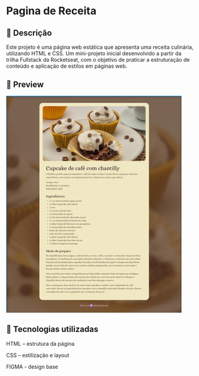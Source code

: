 # Pagina de Receita

## 📝 Descrição

Este projeto é uma página web estática que apresenta uma receita culinária, utilizando HTML e CSS. Um mini-projeto inicial desenvolvido a partir da trilha Fullstack da Rocketseat, com o objetivo de praticar a estruturação de conteúdo e aplicação de estilos em páginas web.

## 📸 Preview

![Preview da Página de Receita](assets/preview.png)


## 🚀 Tecnologias utilizadas

HTML – estrutura da página

CSS – estilização e layout

FIGMA - design base
